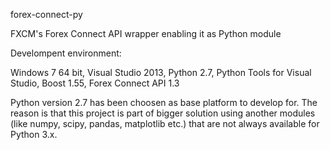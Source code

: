 forex-connect-py

FXCM's Forex Connect API wrapper enabling it as Python module

Develompent environment:

Windows 7 64 bit,
Visual Studio 2013,
Python 2.7,
Python Tools for Visual Studio,
Boost 1.55,
Forex Connect API 1.3

Python version 2.7 has been choosen as base platform to develop for. The reason is that this project is part of bigger solution using another modules (like numpy, scipy, pandas, matplotlib etc.) that are not always available for Python 3.x.



